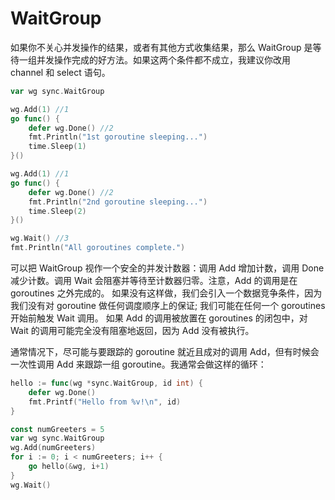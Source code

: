 # WaitGroup

如果你不关心并发操作的结果，或者有其他方式收集结果，那么 WaitGroup 是等待一组并发操作完成的好方法。如果这两个条件都不成立，我建议你改用 channel 和 select 语句。

```go
var wg sync.WaitGroup

wg.Add(1) //1
go func() {
	defer wg.Done() //2
	fmt.Println("1st goroutine sleeping...")
	time.Sleep(1)
}()

wg.Add(1) //1
go func() {
	defer wg.Done() //2
	fmt.Println("2nd goroutine sleeping...")
	time.Sleep(2)
}()

wg.Wait() //3
fmt.Println("All goroutines complete.")
```

可以把 WaitGroup 视作一个安全的并发计数器：调用 Add 增加计数，调用 Done 减少计数。调用 Wait 会阻塞并等待至计数器归零。注意，Add 的调用是在 goroutines 之外完成的。 如果没有这样做，我们会引入一个数据竞争条件，因为我们没有对 goroutine 做任何调度顺序上的保证; 我们可能在任何一个 goroutines 开始前触发 Wait 调用。 如果 Add 的调用被放置在 goroutines 的闭包中，对 Wait 的调用可能完全没有阻塞地返回，因为 Add 没有被执行。

通常情况下，尽可能与要跟踪的 goroutine 就近且成对的调用 Add，但有时候会一次性调用 Add 来跟踪一组 goroutine。我通常会做这样的循环：

```go
hello := func(wg *sync.WaitGroup, id int) {
	defer wg.Done()
	fmt.Printf("Hello from %v!\n", id)
}

const numGreeters = 5
var wg sync.WaitGroup
wg.Add(numGreeters)
for i := 0; i < numGreeters; i++ {
	go hello(&wg, i+1)
}
wg.Wait()
```
